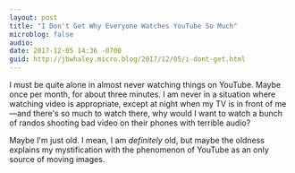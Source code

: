 ```yaml
---
layout: post
title: "I Don't Get Why Everyone Watches YouTube So Much"
microblog: false
audio: 
date: 2017-12-05 14:36 -0700
guid: http://jbwhaley.micro.blog/2017/12/05/i-dont-get.html
---
```

I must be quite alone in almost never watching things on YouTube. Maybe once per month, for about three minutes. I am never in a situation where watching video is appropriate, except at night when my TV is in front of me—and there's so much to watch there, why would I want to watch a bunch of randos shooting bad video on their phones with terrible audio? 

Maybe I'm just old. I mean, I am *definitely* old, but maybe the oldness explains my mystification with the phenomenon of YouTube as an only source of moving images. 
